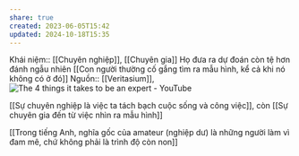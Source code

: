 ```yaml
---
share: true
created: 2023-06-05T15:42
updated: 2024-10-18T15:35
---
```

Khái niệm:: [[Chuyên nghiệp]], [[Chuyên gia]]
Họ đưa ra dự đoán còn tệ hơn đánh ngẫu nhiên
[[Con người thường cố gắng tìm ra mẫu hình, kể cả khi nó không có ở đó]] 
Nguồn:: [[Veritasium]], ![The 4 things it takes to be an expert - YouTube](https://www.youtube.com/watch?v=5eW6Eagr9XA)

[[Sự chuyên nghiệp là việc ta tách bạch cuộc sống và công việc]], còn [[Sự chuyên gia đến từ việc nhìn ra mẫu hình]]

[[Trong tiếng Anh, nghĩa gốc của amateur (nghiệp dư) là những người làm vì đam mê, chứ không phải là trình độ còn non]]